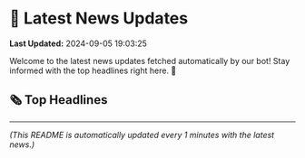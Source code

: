# 📰 Latest News Updates
**Last Updated:** 2024-09-05 19:03:25

Welcome to the latest news updates fetched automatically by our bot! Stay informed with the top headlines right here. 🚀

## 🗞️ Top Headlines

---
*(This README is automatically updated every 1 minutes with the latest news.)*
